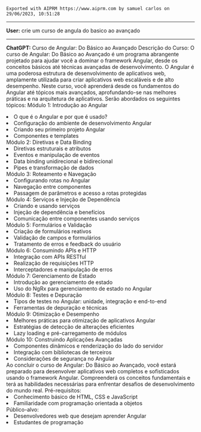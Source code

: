 ```
Exported with AIPRM https://www.aiprm.com by samuel carlos on 29/06/2023, 10:51:28
```

---


**User:**
crie um curso de angula do basico ao avançado

---

**ChatGPT:**
Curso de Angular: Do Básico ao Avançado
Descrição do Curso:
O curso de Angular: Do Básico ao Avançado é um programa abrangente projetado para ajudar você a dominar o framework
Angular, desde os conceitos básicos até técnicas avançadas de desenvolvimento. O Angular é uma poderosa estrutura de
desenvolvimento de aplicativos web, amplamente utilizada para criar aplicativos web escaláveis e de alto desempenho.
Neste curso, você aprenderá desde os fundamentos do Angular até tópicos mais avançados, aprofundando-se nas melhores
práticas e na arquitetura de aplicativos. Serão abordados os seguintes tópicos:
Módulo 1: Introdução ao Angular
<li>O que é o Angular e por que é usado?</li>
<li>Configuração do ambiente de desenvolvimento Angular</li>
<li>Criando seu primeiro projeto Angular</li>
<li>Componentes e templates</li>
Módulo 2: Diretivas e Data Binding
<li>Diretivas estruturais e atributos</li>
<li>Eventos e manipulação de eventos</li>
<li>Data binding unidirecional e bidirecional</li>
<li>Pipes e transformação de dados</li>
Módulo 3: Roteamento e Navegação
<li>Configurando rotas no Angular</li>
<li>Navegação entre componentes</li>
<li>Passagem de parâmetros e acesso a rotas protegidas</li>
Módulo 4: Serviços e Injeção de Dependência
<li>Criando e usando serviços</li>
<li>Injeção de dependência e benefícios</li>
<li>Comunicação entre componentes usando serviços</li>
Módulo 5: Formulários e Validação
<li>Criação de formulários reativos</li>
<li>Validação de campos e formulários</li>
<li>Tratamento de erros e feedback do usuário</li>
Módulo 6: Consumindo APIs e HTTP
<li>Integração com APIs RESTful</li>
<li>Realização de requisições HTTP</li>
<li>Interceptadores e manipulação de erros</li>
Módulo 7: Gerenciamento de Estado
<li>Introdução ao gerenciamento de estado</li>
<li>Uso do NgRx para gerenciamento de estado no Angular</li>
Módulo 8: Testes e Depuração
<li>Tipos de testes no Angular: unidade, integração e end-to-end</li>
<li>Ferramentas de depuração e técnicas</li>
Módulo 9: Otimização e Desempenho
<li>Melhores práticas para otimização de aplicativos Angular</li>
<li>Estratégias de detecção de alterações eficientes</li>
<li>Lazy loading e pré-carregamento de módulos</li>
Módulo 10: Construindo Aplicações Avançadas
<li>Componentes dinâmicos e renderização do lado do servidor</li>
<li>Integração com bibliotecas de terceiros</li>
<li>Considerações de segurança no Angular</li>
Ao concluir o curso de Angular: Do Básico ao Avançado, você estará preparado para desenvolver aplicativos web completos
e sofisticados usando o framework Angular. Compreenderá os conceitos fundamentais e terá as habilidades necessárias para
enfrentar desafios de desenvolvimento do mundo real.
Pré-requisitos:
<li>Conhecimento básico de HTML, CSS e JavaScript</li>
<li>Familiaridade com programação orientada a objetos</li>
Público-alvo:
<li>Desenvolvedores web que desejam aprender Angular</li>
<li>Estudantes de programação</li>